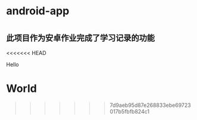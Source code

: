 # android-app
# 

## 此项目作为安卓作业完成了学习记录的功能


<<<<<<< HEAD

Hello

World
=======
>>>>>>> 7d9aeb95d87e268833ebe69723017b5fbfb824c1
